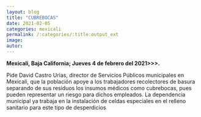 ```yaml
---
layout: blog
title: "CUBREBOCAS"
date: 2021-02-05
categories: mexicali
permalink: /:categories/:title:output_ext
image:
autor:
---
```


**Mexicali, Baja California; Jueves 4 de febrero del 2021>>>.** 

Pide David Castro Urías, director de Servicios Públicos municipales en Mexicali, que la población apoye a los trabajadores recolectores de basura separando de sus residuos los insumos médicos como cubrebocas, pues pueden representar un riesgo para dichos empleados. La dependencia municipal ya trabaja en la instalación de celdas especiales en el relleno sanitario para este tipo de desperdicios

